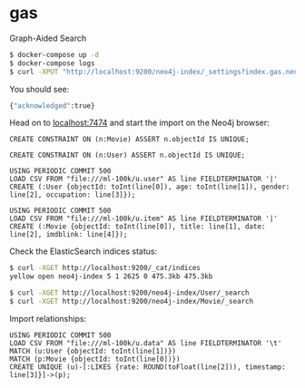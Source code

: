 # gas

Graph-Aided Search

```sh
$ docker-compose up -d
$ docker-compose logs
$ curl -XPUT "http://localhost:9200/neo4j-index/_settings?index.gas.neo4j.hostname=http://localhost:7474&index.gas.enable=true"
```
You should see:

```sh
{"acknowledged":true}
```
Head on to [localhost:7474](http://localhost:7474) and start the import on the Neo4j browser:
```
CREATE CONSTRAINT ON (n:Movie) ASSERT n.objectId IS UNIQUE;

CREATE CONSTRAINT ON (n:User) ASSERT n.objectId IS UNIQUE;

USING PERIODIC COMMIT 500
LOAD CSV FROM "file:///ml-100k/u.user" AS line FIELDTERMINATOR '|'
CREATE (:User {objectId: toInt(line[0]), age: toInt(line[1]), gender: line[2], occupation: line[3]});

USING PERIODIC COMMIT 500
LOAD CSV FROM "file:///ml-100k/u.item" AS line FIELDTERMINATOR '|'
CREATE (:Movie {objectId: toInt(line[0]), title: line[1], date: line[2], imdblink: line[4]});
```
Check the ElasticSearch indices status:

```sh
$ curl -XGET http://localhost:9200/_cat/indices
yellow open neo4j-index 5 1 2625 0 475.3kb 475.3kb

$ curl -XGET http://localhost:9200/neo4j-index/User/_search
$ curl -XGET http://localhost:9200/neo4j-index/Movie/_search
```

Import relationships:
```
USING PERIODIC COMMIT 500
LOAD CSV FROM "file:///ml-100k/u.data" AS line FIELDTERMINATOR '\t'
MATCH (u:User {objectId: toInt(line[1])})
MATCH (p:Movie {objectId: toInt(line[0])})
CREATE UNIQUE (u)-[:LIKES {rate: ROUND(toFloat(line[2])), timestamp: line[3]}]->(p);
```
